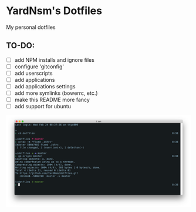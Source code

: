 # YardNsm's Dotfiles
My personal dotfiles

## TO-DO:
- [ ] add NPM installs and ignore files
- [ ] configure 'gitconfig'
- [ ] add userscripts
- [ ] add applications
- [ ] add applications settings
- [ ] add more symlinks (bowerrc, etc.)
- [ ] make this README more fancy
- [ ] add support for ubuntu

![The final product](https://raw.githubusercontent.com/YardNsm/dotfiles/master/_misc/media/terminal.png)
